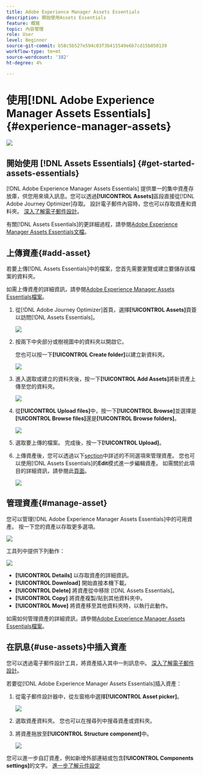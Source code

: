 ```yaml
---
title: Adobe Experience Manager Assets Essentials
description: 開始使用Assets Essentials
feature: 概覽
topic: 內容管理
role: User
level: Beginner
source-git-commit: b58c5b527e594c03f3b415549e6b7cd15b050139
workflow-type: tm+mt
source-wordcount: '382'
ht-degree: 4%

---
```


# 使用[!DNL Adobe Experience Manager Assets Essentials] {#experience-manager-assets}

![](assets/do-not-localize/badge.png)

## 開始使用 [!DNL Assets Essentials] {#get-started-assets-essentials}

[!DNL Adobe Experience Manager Assets Essentials] 提供單一的集中資產存放庫，供您用來填入訊息。您可以透過&#x200B;**[!UICONTROL Assets]**&#x200B;區段直接從[!DNL Adobe Journey Optimizer]存取。 設計電子郵件內容時，您也可以存取資產和資料夾。 [深入了解電子郵件設計](design-emails.md)。

有關[!DNL Assets Essentials]的更詳細過程，請參閱[Adobe Experience Manager Assets Essentials文檔](https://experienceleague.adobe.com/docs/experience-manager-assets-essentials/help/introduction.html)。

## 上傳資產{#add-asset}

若要上傳[!DNL Assets Essentials]中的檔案，您首先需要瀏覽或建立要儲存該檔案的資料夾。

如需上傳資產的詳細資訊，請參閱[Adobe Experience Manager Assets Essentials檔案](https://experienceleague.adobe.com/docs/experience-manager-assets-essentials/help/add-delete-assets.html)。

1. 從[!DNL Adobe Journey Optimizer]首頁，選擇&#x200B;**[!UICONTROL Assets]**&#x200B;頁簽以訪問[!DNL Assets Essentials]。

   ![](assets/media_library_1.png)

1. 按兩下中央部分或樹視圖中的資料夾以開啟它。

   您也可以按一下&#x200B;**[!UICONTROL Create folder]**&#x200B;以建立新資料夾。

   ![](assets/media_library_8.png)

1. 進入選取或建立的資料夾後，按一下&#x200B;**[!UICONTROL Add Assets]**&#x200B;將新資產上傳至您的資料夾。

   ![](assets/media_library_2.png)

1. 從&#x200B;**[!UICONTROL Upload files]**&#x200B;中，按一下&#x200B;**[!UICONTROL Browse]**&#x200B;並選擇是&#x200B;**[!UICONTROL Browse files]**&#x200B;還是&#x200B;**[!UICONTROL Browse folders]**。

   ![](assets/media_library_3.png)

1. 選取要上傳的檔案。 完成後，按一下&#x200B;**[!UICONTROL Upload]**。

1. 上傳資產後，您可以透過以下[section](#manage-asset)中詳述的不同選項來管理資產。 您也可以使用[!DNL Assets Essentials]的&#x200B;**Edit**&#x200B;模式進一步編輯資產。 如需關於此項目的詳細資訊，請參閱此[頁面](#edit-assets)。

   ![](assets/media_library_12.png)

## 管理資產{#manage-asset}

您可以管理[!DNL Adobe Experience Manager Assets Essentials]中的可用資產。 按一下您的資產以存取更多選項。

![](assets/media_library_12.png)

工具列中提供下列動作：

![](assets/media_library_4.png)

* **[!UICONTROL Details]** 以存取資產的詳細資訊。
* **[!UICONTROL Download]** 開始直接本機下載。
* **[!UICONTROL Delete]** 將資產從中移除 [!DNL Assets Essentials]。
* **[!UICONTROL Copy]** 將資產複製/貼到其他資料夾中。
* **[!UICONTROL Move]** 將資產移至其他資料夾時，以執行此動作。

如需如何管理資產的詳細資訊，請參閱[Adobe Experience Manager Assets Essentials檔案](https://experienceleague.adobe.com/docs/experience-manager-assets-essentials/help/manage-assets.html)。

## 在訊息{#use-assets}中插入資產

您可以透過電子郵件設計工具，將資產插入其中一則訊息中。 [深入了解電子郵件設計](design-emails.md)。

若要從[!DNL Adobe Experience Manager Assets Essentials]插入資產：

1. 從電子郵件設計器中，從左窗格中選擇&#x200B;**[!UICONTROL Asset picker]**。

   ![](assets/media_library_5.png)

1. 選取資產資料夾。 您也可以在搜尋列中搜尋資產或資料夾。

1. 將資產拖放至&#x200B;**[!UICONTROL Structure component]**&#x200B;中。

   ![](assets/media_library_6.png)

您可以進一步自訂資產，例如新增外部連結或包含&#x200B;**[!UICONTROL Components settings]**&#x200B;的文字。 [進一步了解元件設定](content-components.md)

<!--

## Edit and modify assets {#edit-assets}

Your assets can be edited through the **[!UICONTROL Edit mode]** in [!DNL Assets Essentials]. Through this mode, you can crop, resize and rotate your asset. Click the **[!UICONTROL Edit]** button to access the editing mode of your asset.

![](assets/media_library_10.png)

Following actions are available in the toolbar:

![](assets/media_library_11.png)

* **[!UICONTROL Start crop]** to focus on only the content you want in your asset.
* **[!UICONTROL Rotate left]** to rotate your asset counter-clockwise by 90 degrees.
* **[!UICONTROL Rotate right]** to rotate your asset clockwise by 90 degrees.
* **[!UICONTROL Flip vertically]** to vertically mirror your asset.
* **[!UICONTROL Flip horizontally]** to horizontally mirror your asset.
* **[!UICONTROL Launch map]** to insert an image map. For more on this, refer to the [Add image maps](https://experienceleague.adobe.com/docs/experience-manager-65/assets/using/image-maps.html?lang=en#using) documentation.

## Share assets {#share-assets}

When using the Media library, each asset is saved in folders or sub-folders. You can choose to share your folders and which level of access to assign.

For more information on how to share access to your folders, refer to this page.

-->
